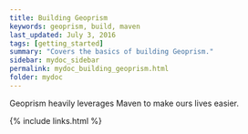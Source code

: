 ```yaml
---
title: Building Geoprism
keywords: geoprism, build, maven
last_updated: July 3, 2016
tags: [getting_started]
summary: "Covers the basics of building Geoprism."
sidebar: mydoc_sidebar
permalink: mydoc_building_geoprism.html
folder: mydoc
---
```


Geoprism heavily leverages Maven to make ours lives easier.

{% include links.html %}
